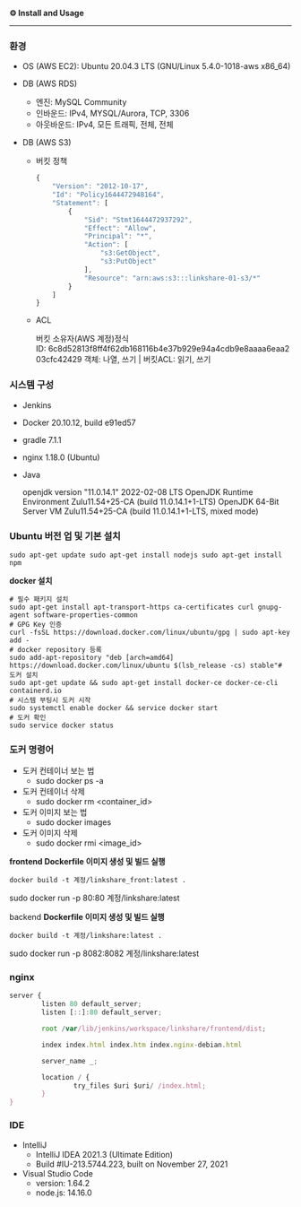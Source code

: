 ****⚙️ Install and Usage****

---

### 환경

- OS (AWS EC2): Ubuntu 20.04.3 LTS (GNU/Linux 5.4.0-1018-aws x86_64)

- DB (AWS RDS)

  - 엔진: MySQL Community
  - 인바운드: IPv4, MYSQL/Aurora, TCP, 3306
  - 아웃바운드: IPv4, 모든 트래픽, 전체, 전체

- DB (AWS S3)

  - 버킷 정책

    ```jsx
    {
        "Version": "2012-10-17",
        "Id": "Policy1644472948164",
        "Statement": [
            {
                "Sid": "Stmt1644472937292",
                "Effect": "Allow",
                "Principal": "*",
                "Action": [
                    "s3:GetObject",
                    "s3:PutObject"
                ],
                "Resource": "arn:aws:s3:::linkshare-01-s3/*"
            }
        ]
    }
    ```

  - ACL

    버킷 소유자(AWS 계정)정식 ID: 6c8d52813f8ff4f62db168116b4e37b929e94a4cdb9e8aaaa6eaa203cfc42429 객체:	나열, 쓰기	 | 버킷ACL: 읽기, 쓰기

### 시스템 구성

- Jenkins

- Docker 20.10.12, build e91ed57

- gradle 7.1.1

- nginx 1.18.0 (Ubuntu)

- Java

  openjdk version "11.0.14.1" 2022-02-08 LTS
  OpenJDK Runtime Environment Zulu11.54+25-CA (build 11.0.14.1+1-LTS)
  OpenJDK 64-Bit Server VM Zulu11.54+25-CA (build 11.0.14.1+1-LTS, mixed mode)

### **Ubuntu 버전 업 및 기본 설치**

`sudo apt-get update
sudo apt-get install nodejs
sudo apt-get install npm`

****docker 설치****

```
# 필수 패키지 설치
sudo apt-get install apt-transport-https ca-certificates curl gnupg-agent software-properties-common
# GPG Key 인증
curl -fsSL https://download.docker.com/linux/ubuntu/gpg | sudo apt-key add -
# docker repository 등록
sudo add-apt-repository "deb [arch=amd64] https://download.docker.com/linux/ubuntu $(lsb_release -cs) stable"# 도커 설치
sudo apt-get update && sudo apt-get install docker-ce docker-ce-cli containerd.io
# 시스템 부팅시 도커 시작
sudo systemctl enable docker && service docker start
# 도커 확인
sudo service docker status
```

### **도커 명령어**

- 도커 컨테이너 보는 법
  - sudo docker ps -a
- 도커 컨테이너 삭제
  - sudo docker rm <container_id>
- 도커 이미지 보는 법
  - sudo docker images
- 도커 이미지 삭제
  - sudo docker rmi <image_id>

****frontend Dockerfile 이미지 생성 및 빌드 실행****

`docker build -t 계정/linkshare_front:latest .`

sudo docker run -p 80:80 계정/linkshare:latest

backend ****Dockerfile 이미지 생성 및 빌드 실행****

`docker build -t 계정/linkshare:latest .`

sudo docker run -p 8082:8082 계정/linkshare:latest

### nginx

```jsx
server {
        listen 80 default_server;
        listen [::]:80 default_server;

        root /var/lib/jenkins/workspace/linkshare/frontend/dist;

        index index.html index.htm index.nginx-debian.html

        server_name _;

        location / {
                try_files $uri $uri/ /index.html;
        }
}
```

### IDE

- IntelliJ
  - IntelliJ IDEA 2021.3 (Ultimate Edition)
  - Build #IU-213.5744.223, built on November 27, 2021
- Visual Studio Code
  - version: 1.64.2
  - node.js: 14.16.0
